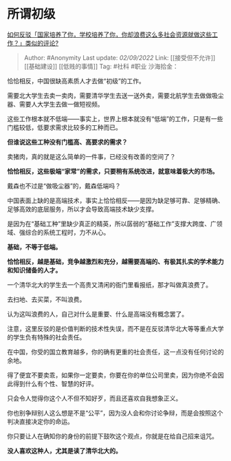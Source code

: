 # 所谓初级
[如何反驳「国家培养了你，学校培养了你，你却浪费这么多社会资源就做这些工作？」类似的评论?](https://www.zhihu.com/question/549469297/answer/2656100912)

> Author: #Anonymity
> Last update: *02/09/2022*
> Link: [[接受但不允许]] [[基础建设]] [[低贱的事情]]
> Tag: #社科 #职业
> 沙海拾金：

恰恰相反，中国很缺高素质人才去做“初级”的工作。

需要北大学生去卖一卖肉，需要清华学生去送一送外卖，需要北航学生去做做吸尘器、需要人大学生去做一做短视频。

这些工作根本就不低端——事实上，世界上根本就没有“低端”的工作，只是有一些门槛较低，低要求需求比较多的工种而已。

**但谁说这些工种没有门槛高、高要求的需求？**

卖猪肉，真的就是这么简单的一件事，已经没有改善的空间了？

**恰恰相反，这些极端“家常”的需求，只要稍有系统改进，就意味着极大的市场。**

戴森也不过是“做吸尘器”的，戴森低端吗？

中国表面上缺的是高端技术，事实上恰恰相反——是因为缺足够可靠、足够精确、足够高效的底层服务，所以才会导致高端技术缺少支撑。

是因为在“基础工种”里缺少真正的精英，所以孱弱的“基础工作”支撑大跨度、广领域、强综合的系统工程时，力不从心。

**基础，不等于低端。**

**恰恰相反，越是基础，竞争越激烈和充分，越需要高端的、有极其扎实的学术能力和知识储备的人才。**

一个清华北大的学生去一个高贵又清闲的衙门里看报纸，那才叫做真浪费了。

去扫地、去买菜，不叫浪费。

认为这叫浪费的人，自己对什么是重要、什么是高端没有概念罢了。

注意，这里反驳的是价值判断的技术性失误，而不是在反驳清华北大等等重点大学的学生负有特殊的社会责任。

在中国，你受的国立教育越多，你的确有更重的社会责任，这一点没有任何讨论的余地。

得了便宜不要卖乖，如果你一定要卖，你要在你的单位公司里卖，因为你绝不会因此得到什么有个性、智慧的好评。

只会令人觉得你这个人不但不知好歹，而且还喜欢自我想象正义。

你也别争辩别人这么想是不是“公平”，因为没人会和你讨论争辩，而是会按照这个判决直接决定你的命运。

你只要让人在确知你的身份的前提下鼓吹这个观点，你就是在给自己招来诅咒。

**没人喜欢这种人，尤其是读了清华北大的。**